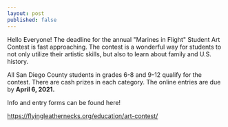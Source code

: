 ```yaml
---
layout: post
published: false
---
```

Hello Everyone! The deadline for the annual "Marines in Flight" Student Art Contest is fast approaching.  The contest is a wonderful way for students to not only utilize their artistic skills, but also to learn about family and U.S. history.

All San Diego County students in grades 6-8 and 9-12 qualify for the contest.  There are cash prizes in each category. The online entries are due by **April 6, 2021.**

Info and entry forms can be found here!

https://flyingleathernecks.org/education/art-contest/ 


